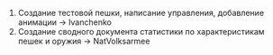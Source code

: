 1. Создание тестовой пешки, написание управления, добавление анимации -> Ivanchenko
2. Создание сводного документа статистики по характеристикам пешек и оружия -> NatVolksarmee
